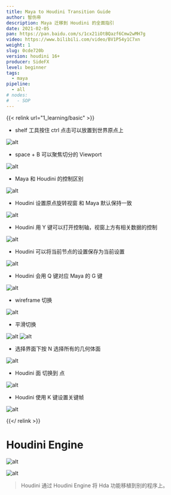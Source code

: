 ```yaml
---
title: Maya to Houdini Transition Guide
author: 智伤帝
description: Maya 迁移到 Houdini 的全面指引
date: 2021-02-05
pan: https://pan.baidu.com/s/1cx21iOtBQazf6Cmw2wMH7g
video: https://www.bilibili.com/video/BV1P54y1C7xn
weight: 1
slug: 0cde720b
version: houdini 16+
producer: SideFX
level: beginner
tags: 
  - maya
pipeline:
  - all
# nodes:
#   - SOP
---
```


{{< relink url="1_learning/basic" >}} 

+ shelf 工具按住 ctrl 点击可以放置到世界原点上

![alt](https://cdn.jsdelivr.net/gh/FXTD-ODYSSEY/HoudiniWiki@gh-pages/posts/0cde720b/01.jpg)


+ space + B 可以聚焦切分的 Viewport 

![alt](https://cdn.jsdelivr.net/gh/FXTD-ODYSSEY/HoudiniWiki@gh-pages/posts/0cde720b/02.jpg)

+ Maya 和 Houdini 的控制区别

![alt](https://cdn.jsdelivr.net/gh/FXTD-ODYSSEY/HoudiniWiki@gh-pages/posts/0cde720b/03.jpg)

+ Houdini 设置原点旋转视窗 和 Maya 默认保持一致

![alt](https://cdn.jsdelivr.net/gh/FXTD-ODYSSEY/HoudiniWiki@gh-pages/posts/0cde720b/04.jpg)
   
+ Houdini 用 Y 键可以打开控制轴，视窗上方有相关数据的控制

![alt](https://cdn.jsdelivr.net/gh/FXTD-ODYSSEY/HoudiniWiki@gh-pages/posts/0cde720b/05.jpg)
   
+ Houdini 可以将当前节点的设置保存为当前设置

![alt](https://cdn.jsdelivr.net/gh/FXTD-ODYSSEY/HoudiniWiki@gh-pages/posts/0cde720b/06.jpg)
   
+ Houdini 会用 Q 键对应 Maya 的 G 键

![alt](https://cdn.jsdelivr.net/gh/FXTD-ODYSSEY/HoudiniWiki@gh-pages/posts/0cde720b/07.jpg)
   
+ wireframe 切换 

![alt](https://cdn.jsdelivr.net/gh/FXTD-ODYSSEY/HoudiniWiki@gh-pages/posts/0cde720b/08.jpg)

+ 平滑切换

![alt](https://cdn.jsdelivr.net/gh/FXTD-ODYSSEY/HoudiniWiki@gh-pages/posts/0cde720b/09.jpg)
![alt](https://cdn.jsdelivr.net/gh/FXTD-ODYSSEY/HoudiniWiki@gh-pages/posts/0cde720b/10.png)

+ 选择界面下按 N 选择所有的几何体面

![alt](https://cdn.jsdelivr.net/gh/FXTD-ODYSSEY/HoudiniWiki@gh-pages/posts/0cde720b/11.jpg)

+ Houdini 面 切换到 点
 
![alt](https://cdn.jsdelivr.net/gh/FXTD-ODYSSEY/HoudiniWiki@gh-pages/posts/0cde720b/12.jpg)


+ Houdini 使用 K 键设置关键帧

![alt](https://cdn.jsdelivr.net/gh/FXTD-ODYSSEY/HoudiniWiki@gh-pages/posts/0cde720b/13.jpg)

{{</ relink >}}

# Houdini Engine

![alt](https://cdn.jsdelivr.net/gh/FXTD-ODYSSEY/HoudiniWiki@gh-pages/posts/0cde720b/14.jpg)

![alt](https://cdn.jsdelivr.net/gh/FXTD-ODYSSEY/HoudiniWiki@gh-pages/posts/0cde720b/15.jpg)


> Houdini 通过 Houdini Engine 将 Hda 功能移植到别的程序上。
